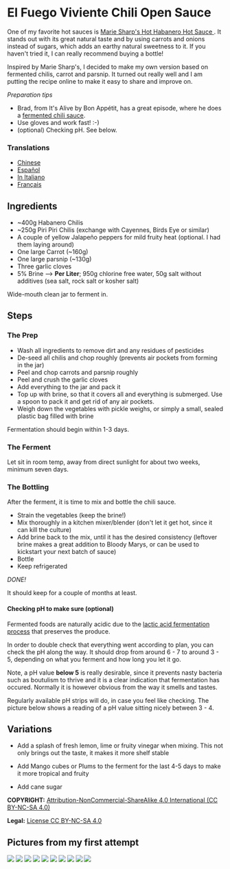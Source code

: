 # El Fuego Viviente Chili Open Sauce

One of my favorite hot sauces is [
Marie Sharp's Hot Habanero Hot Sauce ](http://www.sammcgees.com/habanero-hot-sauce/marie-sharps-hot-habanero-hot-sauce-10oz.html).
It stands out with its great natural taste and by using carrots and onions instead of sugars, which adds an earthy natural sweetness to it.
If you haven't tried it, I can really recommend buying a bottle!

Inspired by Marie Sharp's, I decided to make my own version based on fermented chilis, carrot and parsnip.
It turned out really well and I am putting the recipe online to make it easy to share and improve on.

*Preparation tips*
- Brad, from It's Alive by Bon Appétit, has a great episode, where he does a [fermented chili sauce](https://www.youtube.com/watch?v=UGjCeAbWKPo).
- Use gloves and work fast! :-)
- (optional) Checking pH. See below.

### Translations

- [Chinese](README-CN.md)
- [Español](README-ES.md)
- [In Italiano](README-IT.md)
- [Français](README-FR.md)

## Ingredients

- ~400g Habanero Chilis
- ~250g Piri Piri Chilis (exchange with Cayennes, Birds Eye or similar)
- A couple of yellow Jalapeño peppers for mild fruity heat (optional. I had them laying around)
- One large Carrot (~160g)
- One large parsnip (~130g)
- Three garlic cloves
- 5% Brine --> __Per Liter__; 950g chlorine free water, 50g salt without additives (sea salt, rock salt or kosher salt)

Wide-mouth clean jar to ferment in.

## Steps

### The Prep

- Wash all ingredients to remove dirt and any residues of pesticides
- De-seed all chilis and chop roughly (prevents air pockets from forming in the jar)
- Peel and chop carrots and parsnip roughly
- Peel and crush the garlic cloves
- Add everything to the jar and pack it
- Top up with brine, so that it covers all and everything is submerged. Use a spoon to pack it and get rid of any air pockets.
- Weigh down the vegetables with pickle weighs, or simply a small, sealed plastic bag filled with brine

Fermentation should begin within 1-3 days.

### The Ferment

Let sit in room temp, away from direct sunlight for about two weeks, minimum seven days.

### The Bottling

After the ferment, it is time to mix and bottle the chili sauce.

- Strain the vegetables (keep the brine!)
- Mix thoroughly in a kitchen mixer/blender (don't let it get hot, since it can kill the culture)
- Add brine back to the mix, until it has the desired consistency (leftover brine makes a great addition to Bloody Marys, or can be used to kickstart your next batch of sauce)
- Bottle
- Keep refrigerated

*DONE!*

It should keep for a couple of months at least.

#### Checking pH to make sure (optional)

Fermented foods are naturally acidic due to the [lactic acid fermentation process](https://en.wikipedia.org/wiki/Lactic_acid_fermentation) that preserves the produce.

In order to double check that everything went according to plan, you can check the pH along the way. It should drop from around 6 - 7 to around 3 - 5, depending on what you ferment and how long you let it go.

Note, a pH value **below 5** is really desirable, since it prevents nasty bacteria such as boutulism to thrive and it is a clear indication that fermentation has occured. Normally it is however obvious from the way it smells and tastes.

Regularly available pH strips will do, in case you feel like checking. The picture below shows a reading of a pH value sitting nicely between 3 - 4.

## Variations

- Add a splash of fresh lemon, lime or fruity vinegar when mixing. This not only brings out the taste, it makes it more shelf stable

- Add Mango cubes or Plums to the ferment for the last 4-5 days to make it more tropical and fruity

- Add cane sugar



**COPYRIGHT:** [Attribution-NonCommercial-ShareAlike 4.0 International (CC BY-NC-SA 4.0)](https://creativecommons.org/licenses/by-nc-sa/4.0/)

**Legal:** [License CC BY-NC-SA 4.0](https://creativecommons.org/licenses/by-nc-sa/4.0/legalcode)



## Pictures from my first attempt

![](/images/v1/20180714_121505.jpg?raw=true)
![](/images/v1/20180630_161027.jpg?raw=true)
![](/images/v1/20180630_170759.jpg?raw=true)
![](/images/v1/20180702_075317.jpg?raw=true)
![](/images/v1/20180714_114401.jpg?raw=true)
![](/images/v1/20180714_114706.jpg?raw=true)
![](/images/v1/20180714_115547.jpg?raw=true)
![](/images/v1/20180714_115701.jpg?raw=true)
![](/images/v1/20180714_120046.jpg?raw=true)
![](/images/v1/20180714_120432.jpg?raw=true)
